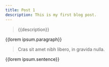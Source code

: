 ```yaml
---
title: Post 1
description: This is my first blog post.
---
```

> {{description}}

{{lorem ipsum.paragraph}}

> Cras sit amet nibh libero, in gravida nulla.

{{lorem ipsum.sentence}}
